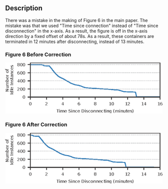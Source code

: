 ## Description
There was a mistake in the making of Figure 6 in the main paper.
The mistake was that we used "Time since connection" instead of "Time since disconnection" in the x-axis. As a result, the figure is off in the x-axis direction by a fixed offset of about 78s.
As a result, these containers are terminated in 12 minutes after disconnecting,
instead of 13 minutes.

### Figure 6 Before Correction
![](.correction/lifecycle.png)

### Figure 6 After Correction
![](.correction/lifecycle-fixed.png)

